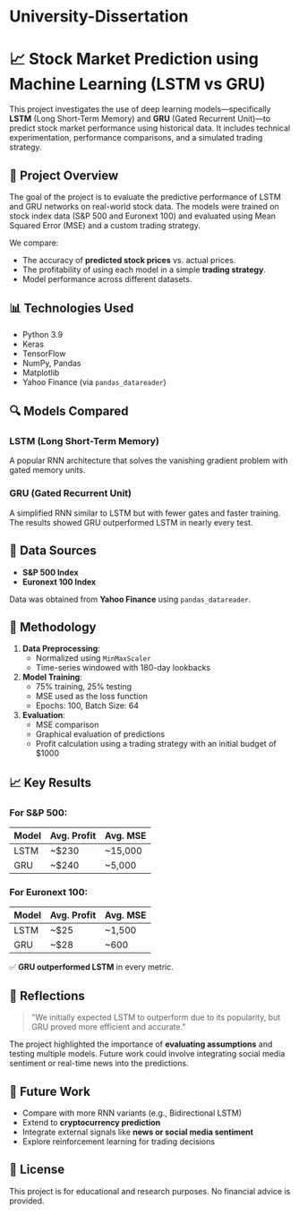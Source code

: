 # University-Dissertation

# 📈 Stock Market Prediction using Machine Learning (LSTM vs GRU)

This project investigates the use of deep learning models—specifically **LSTM** (Long Short-Term Memory) and **GRU** (Gated Recurrent Unit)—to predict stock market performance using historical data. It includes technical experimentation, performance comparisons, and a simulated trading strategy.

## 🧠 Project Overview

The goal of the project is to evaluate the predictive performance of LSTM and GRU networks on real-world stock data. The models were trained on stock index data (S&P 500 and Euronext 100) and evaluated using Mean Squared Error (MSE) and a custom trading strategy.

We compare:

- The accuracy of **predicted stock prices** vs. actual prices.
- The profitability of using each model in a simple **trading strategy**.
- Model performance across different datasets.

## 📊 Technologies Used

- Python 3.9
- Keras
- TensorFlow
- NumPy, Pandas
- Matplotlib
- Yahoo Finance (via `pandas_datareader`)

## 🔍 Models Compared

### LSTM (Long Short-Term Memory)

A popular RNN architecture that solves the vanishing gradient problem with gated memory units.

### GRU (Gated Recurrent Unit)

A simplified RNN similar to LSTM but with fewer gates and faster training. The results showed GRU outperformed LSTM in nearly every test.

## 📁 Data Sources

- **S&P 500 Index**
- **Euronext 100 Index**

Data was obtained from **Yahoo Finance** using `pandas_datareader`.

## 🧪 Methodology

1. **Data Preprocessing**:
   - Normalized using `MinMaxScaler`
   - Time-series windowed with 180-day lookbacks
2. **Model Training**:
   - 75% training, 25% testing
   - MSE used as the loss function
   - Epochs: 100, Batch Size: 64
3. **Evaluation**:
   - MSE comparison
   - Graphical evaluation of predictions
   - Profit calculation using a trading strategy with an initial budget of $1000

## 📈 Key Results

### For S&P 500:

| Model | Avg. Profit | Avg. MSE |
| ----- | ----------- | -------- |
| LSTM  | ~$230       | ~15,000  |
| GRU   | ~$240       | ~5,000   |

### For Euronext 100:

| Model | Avg. Profit | Avg. MSE |
| ----- | ----------- | -------- |
| LSTM  | ~$25        | ~1,500   |
| GRU   | ~$28        | ~600     |

✅ **GRU outperformed LSTM** in every metric.

## 💬 Reflections

> "We initially expected LSTM to outperform due to its popularity, but GRU proved more efficient and accurate."

The project highlighted the importance of **evaluating assumptions** and testing multiple models. Future work could involve integrating social media sentiment or real-time news into the predictions.

## 🔮 Future Work

- Compare with more RNN variants (e.g., Bidirectional LSTM)
- Extend to **cryptocurrency prediction**
- Integrate external signals like **news or social media sentiment**
- Explore reinforcement learning for trading decisions

## 🧾 License

This project is for educational and research purposes. No financial advice is provided.
